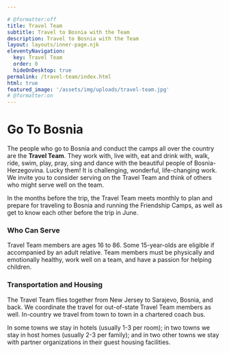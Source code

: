 ```yaml
---

# @formatter:off
title: Travel Team
subtitle: Travel to Bosnia with the Team
description: Travel to Bosnia with the Team
layout: layouts/inner-page.njk
eleventyNavigation:
  key: Travel Team
  order: 0
  hideOnDesktop: true
permalink: /travel-team/index.html
html: true
featured_image: '/assets/img/uploads/travel-team.jpg'
# @formatter:on
---
```


[//]: # (TODO: rewrite better)

# Go To Bosnia

The people who go to Bosnia and conduct the camps all over the country are the **Travel Team**. They work with, live
with, eat and drink with, walk, ride, swim, play, pray, sing and dance with the beautiful people of Bosnia-Herzegovina.
Lucky them! It is challenging, wonderful, life-changing work. We invite you to consider serving on the Travel Team and
think of others who might serve well on the team.

In the months before the trip, the Travel Team meets monthly to plan and prepare for traveling to Bosnia and running the
Friendship Camps, as well as get to know each other before the trip in June.

### Who Can Serve

Travel Team members are ages 16 to 86. Some 15-year-olds are eligible if accompanied by an adult relative. Team members
must be physically and emotionally healthy, work well on a team, and have a passion for helping children.

### Transportation and Housing

The Travel Team flies together from New Jersey to Sarajevo, Bosnia, and back. We coordinate the travel for out-of-state
Travel Team members as well. In-country we travel from town to town in a chartered coach bus.

In some towns we stay in hotels (usually 1-3 per room); in two towns we stay in host homes (usually 2-3 per family); and
in two other towns we stay with partner organizations in their guest housing facilities.
